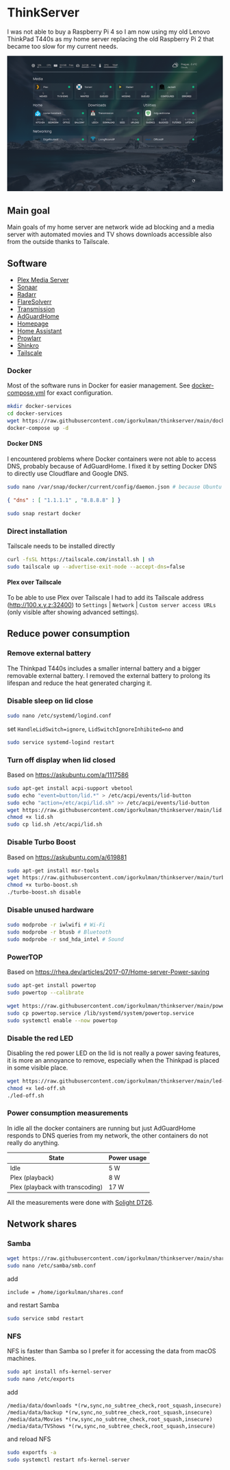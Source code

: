 # ThinkServer

I was not able to buy a Raspberry Pi 4 so I am now using my old Lenovo ThinkPad T440s as my home server replacing the old Raspberry Pi 2 that became too slow for my current needs.

![Dashboard](homepage.png)

## Main goal

Main goals of my home server are network wide ad blocking and a media server with automated movies and TV shows downloads accessible also from the outside thanks to Tailscale.

## Software

- [Plex Media Server](https://www.plex.tv/)
- [Sonaar](https://sonarr.tv/)
- [Radarr](https://radarr.video/)
- [FlareSolverr](https://github.com/FlareSolverr/FlareSolverr)
- [Transmission](https://transmissionbt.com/)
- [AdGuardHome](https://github.com/AdguardTeam/AdGuardHome)
- [Homepage](https://gethomepage.dev/latest/)
- [Home Assistant](https://www.home-assistant.io/)
- [Prowlarr](https://prowlarr.com/)
- [Shinkro](https://github.com/varoOP/shinkro)
- [Tailscale](https://tailscale.com/)

### Docker

Most of the software runs in Docker for easier management. See [docker-compose.yml](https://github.com/igorkulman/thinkserver/blob/main/docker-compose.yml) for exact configuration.

```bash
mkdir docker-services
cd docker-services
wget https://raw.githubusercontent.com/igorkulman/thinkserver/main/docker-compose.yml
docker-compose up -d
```

#### Docker DNS

I encountered problems where Docker containers were not able to access DNS, probably because of AdGuardHome. I fixed it by setting Docker DNS to directly use Cloudflare and Google DNS.

```bash
sudo nano /var/snap/docker/current/config/daemon.json # because Ubuntu Server
```

```json
{ "dns" : [ "1.1.1.1" , "8.8.8.8" ] }
```

```bash
sudo snap restart docker
```

### Direct installation

Tailscale needs to be installed directly

```bash
curl -fsSL https://tailscale.com/install.sh | sh
sudo tailscale up --advertise-exit-node --accept-dns=false
```

#### Plex over Tailscale

To be able to use Plex over Tailscale I had to add its Tailscale address (http://100.x.y.z:32400) to `Settings` | `Network` | `Custom server access URLs` (only visible after showing advanced settings).

## Reduce power consumption

### Remove external battery

The Thinkpad T440s includes a smaller internal battery and a bigger removable external battery. I removed the external battery to prolong its lifespan and reduce the heat generated charging it.

### Disable sleep on lid close

```bash
sudo nano /etc/systemd/logind.conf
```

set `HandleLidSwitch=ignore`, `LidSwitchIgnoreInhibited=no` and 

```bash
sudo service systemd-logind restart
```

### Turn off display when lid closed

Based on https://askubuntu.com/a/1117586

```bash
sudo apt-get install acpi-support vbetool
sudo echo "event=button/lid.*" > /etc/acpi/events/lid-button
sudo echo "action=/etc/acpi/lid.sh" >> /etc/acpi/events/lid-button
wget https://raw.githubusercontent.com/igorkulman/thinkserver/main/lid.sh
chmod +x lid.sh
sudo cp lid.sh /etc/acpi/lid.sh
```

### Disable Turbo Boost

Based on https://askubuntu.com/a/619881

```bash
sudo apt-get install msr-tools
wget https://raw.githubusercontent.com/igorkulman/thinkserver/main/turbo-boost.sh
chmod +x turbo-boost.sh
./turbo-boost.sh disable
```

### Disable unused hardware

```bash
sudo modprobe -r iwlwifi # Wi-Fi
sudo modprobe -r btusb # Bluetooth
sudo modprobe -r snd_hda_intel # Sound
```

### PowerTOP

Based on https://rhea.dev/articles/2017-07/Home-server-Power-saving

```bash
sudo apt-get install powertop
sudo powertop --calibrate
```

```bash
wget https://raw.githubusercontent.com/igorkulman/thinkserver/main/powertop.service
sudo cp powertop.service /lib/systemd/system/powertop.service
sudo systemctl enable --now powertop
```

### Disable the red LED

Disabling the red power LED on the lid is not really a power saving features, it is more an annoyance to remove, especially when the Thinkpad is placed in some visible place.

```bash
wget https://raw.githubusercontent.com/igorkulman/thinkserver/main/led-off.sh
chmod +x led-off.sh
./led-off.sh
```

### Power consumption measurements

In idle all the docker containers are running but just AdGuardHome responds to DNS queries from my network, the other containers do not really do anything.

| State 							| Power usage 		|
| ---- 								| ----------------- |
| Idle 								|              	5 W |
| Plex (playback) 					|               8 W |
| Plex (playback with transcoding)  |              17 W |

All the measurements were done with [Solight DT26](https://www.solight.cz/en/detailsklk.aspx?sklk_id=1RS1000201).

## Network shares

### Samba

```bash
wget https://raw.githubusercontent.com/igorkulman/thinkserver/main/shares.conf
sudo nano /etc/samba/smb.conf
```
add

```
include = /home/igorkulman/shares.conf
```

and restart Samba

```bash
sudo service smbd restart
```

### NFS

NFS is faster than Samba so I prefer it for accessing the data from macOS machines.

```bash
sudo apt install nfs-kernel-server
sudo nano /etc/exports
```

add

```
/media/data/downloads *(rw,sync,no_subtree_check,root_squash,insecure)
/media/data/backup *(rw,sync,no_subtree_check,root_squash,insecure)
/media/data/Movies *(rw,sync,no_subtree_check,root_squash,insecure)
/media/data/TVShows *(rw,sync,no_subtree_check,root_squash,insecure)
```

and reload NFS

```bash
sudo exportfs -a
sudo systemctl restart nfs-kernel-server
```